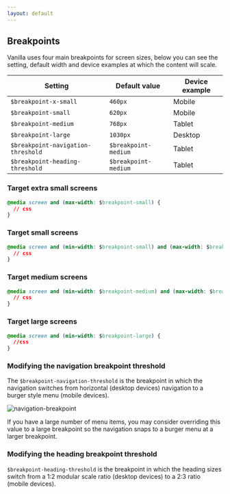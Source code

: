 ```yaml
---
layout: default
---
```


## Breakpoints

Vanilla uses four main breakpoints for screen sizes, below you can see the setting, default width and device examples at which the content will scale.

| Setting                            | Default value        | Device example |
| ---------------------------------- | -------------------- | -------------- |
| `$breakpoint-x-small`              | `460px`              | Mobile         |
| `$breakpoint-small`                | `620px`              | Mobile         |
| `$breakpoint-medium`               | `768px`              | Tablet         |
| `$breakpoint-large`                | `1030px`             | Desktop        |
| `$breakpoint-navigation-threshold` | `$breakpoint-medium` | Tablet         |
| `$breakpoint-heading-threshold`    | `$breakpoint-medium` | Tablet         |

### Target extra small screens

```css
@media screen and (max-width: $breakpoint-small) {
  // css
}
```

### Target small screens

```css
@media screen and (min-width: $breakpoint-small) and (max-width: $breakpoint-medium) {
  // css
}
```

### Target medium screens

```css
@media screen and (min-width: $breakpoint-medium) and (max-width: $breakpoint-large) {
  // css
}
```

### Target large screens

```css
@media screen and (min-width: $breakpoint-large) {
  //css
}
```

### Modifying the navigation breakpoint threshold

The `$breakpoint-navigation-threshold` is the breakpoint in which the navigation switches from horizontal (desktop devices) navigation to a burger style menu (mobile devices).

<img class="p-image--bordered" src="https://assets.ubuntu.com/v1/68db306c-global-layout-breakpoint-navigation.png" alt="navigation-breakpoint">

If you have a large number of menu items, you may consider overriding this value to a large breakpoint so the navigation snaps to a burger menu at a larger breakpoint.

### Modifying the heading breakpoint threshold

`$breakpoint-heading-threshold` is the breakpoint in which the heading sizes switch from a 1:2 modular scale ratio (desktop devices) to a 2:3 ratio (mobile devices).
